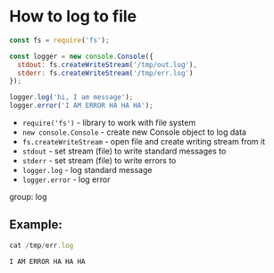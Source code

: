 # How to log to file

```js
const fs = require('fs');

const logger = new console.Console({
  stdout: fs.createWriteStream('/tmp/out.log'),
  stderr: fs.createWriteStream('/tmp/err.log')
});

logger.log('hi, I am message');
logger.error('I AM ERROR HA HA HA');
```

- `require('fs')` - library to work with file system
- `new console.Console` - create new Console object to log data
- `fs.createWriteStream` - open file and create writing stream from it
- `stdout` - set stream (file) to write standard messages to
- `stderr` - set stream (file) to write errors to
- `logger.log` - log standard message
- `logger.error` - log error

group: log

## Example: 
```js
cat /tmp/err.log
```
```
I AM ERROR HA HA HA
```

